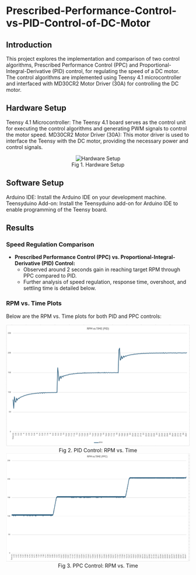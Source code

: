 # Prescribed-Performance-Control-vs-PID-Control-of-DC-Motor

## Introduction
This project explores the implementation and comparison of two control algorithms, Prescribed Performance Control (PPC) and Proportional-Integral-Derivative (PID) control, for regulating the speed of a DC motor. The control algorithms are implemented using Teensy 4.1 microcontroller and interfaced with MD30CR2 Motor Driver (30A) for controlling the DC motor.

## Hardware Setup
Teensy 4.1 Microcontroller: The Teensy 4.1 board serves as the control unit for executing the control algorithms and generating PWM signals to control the motor speed.
MD30CR2 Motor Driver (30A): This motor driver is used to interface the Teensy with the DC motor, providing the necessary power and control signals.
<div style="text-align:center">
  <img src="images/Hardware_Setup.png" alt="Hardware Setup" width="600"/><br/>
  Fig 1. Hardware Setup
</div>

## Software Setup
Arduino IDE: Install the Arduino IDE on your development machine.
Teensyduino Add-on: Install the Teensyduino add-on for Arduino IDE to enable programming of the Teensy board.

## Results
### Speed Regulation Comparison
- **Prescribed Performance Control (PPC) vs. Proportional-Integral-Derivative (PID) Control:**
  - Observed around 2 seconds gain in reaching target RPM through PPC compared to PID.
  - Further analysis of speed regulation, response time, overshoot, and settling time is detailed below.

### RPM vs. Time Plots
Below are the RPM vs. Time plots for both PID and PPC controls:

<div style="text-align:center">
  <img src="images/PID.png" alt="PID Control" width="600"/><br/>
  Fig 2. PID Control: RPM vs. Time
</div>

<div style="text-align:center">
  <img src="images/PPC.png" alt="PPC Control" width="600"/><br/>
  Fig 3. PPC Control: RPM vs. Time
</div>

